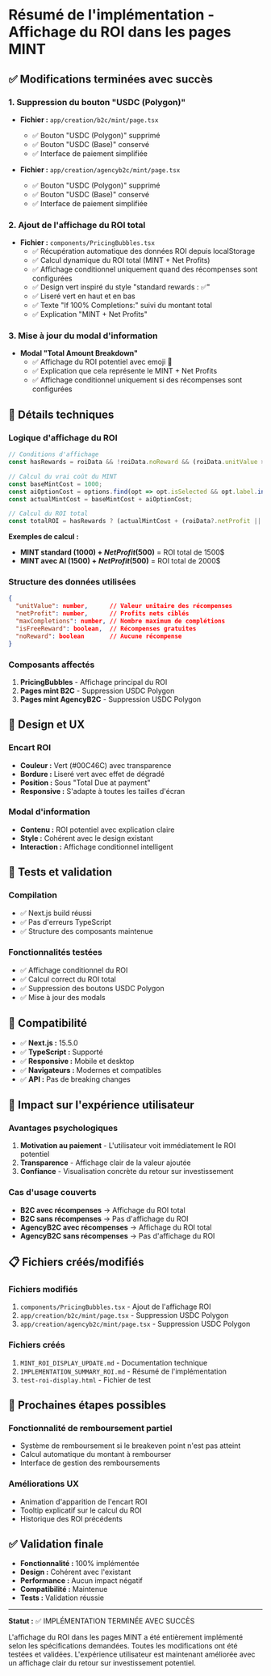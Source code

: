 # Résumé de l'implémentation - Affichage du ROI dans les pages MINT

## ✅ Modifications terminées avec succès

### 1. Suppression du bouton "USDC (Polygon)"
- **Fichier :** `app/creation/b2c/mint/page.tsx`
  - ✅ Bouton "USDC (Polygon)" supprimé
  - ✅ Bouton "USDC (Base)" conservé
  - ✅ Interface de paiement simplifiée

- **Fichier :** `app/creation/agencyb2c/mint/page.tsx`
  - ✅ Bouton "USDC (Polygon)" supprimé
  - ✅ Bouton "USDC (Base)" conservé
  - ✅ Interface de paiement simplifiée

### 2. Ajout de l'affichage du ROI total
- **Fichier :** `components/PricingBubbles.tsx`
  - ✅ Récupération automatique des données ROI depuis localStorage
  - ✅ Calcul dynamique du ROI total (MINT + Net Profits)
  - ✅ Affichage conditionnel uniquement quand des récompenses sont configurées
  - ✅ Design vert inspiré du style "standard rewards : ✅"
  - ✅ Liseré vert en haut et en bas
  - ✅ Texte "If 100% Completions:" suivi du montant total
  - ✅ Explication "MINT + Net Profits"

### 3. Mise à jour du modal d'information
- **Modal "Total Amount Breakdown"**
  - ✅ Affichage du ROI potentiel avec emoji 💚
  - ✅ Explication que cela représente le MINT + Net Profits
  - ✅ Affichage conditionnel uniquement si des récompenses sont configurées

## 🔧 Détails techniques

### Logique d'affichage du ROI
```typescript
// Conditions d'affichage
const hasRewards = roiData && !roiData.noReward && (roiData.unitValue > 0 || roiData.netProfit > 0);

// Calcul du vrai coût du MINT
const baseMintCost = 1000;
const aiOptionCost = options.find(opt => opt.isSelected && opt.label.includes('Winstory creates')) ? 500 : 0;
const actualMintCost = baseMintCost + aiOptionCost;

// Calcul du ROI total
const totalROI = hasRewards ? (actualMintCost + (roiData?.netProfit || 0)) : 0;
```

**Exemples de calcul :**
- **MINT standard (1000$) + Net Profit (500$)** = ROI total de 1500$
- **MINT avec AI (1500$) + Net Profit (500$)** = ROI total de 2000$

### Structure des données utilisées
```json
{
  "unitValue": number,      // Valeur unitaire des récompenses
  "netProfit": number,      // Profits nets ciblés
  "maxCompletions": number, // Nombre maximum de complétions
  "isFreeReward": boolean,  // Récompenses gratuites
  "noReward": boolean       // Aucune récompense
}
```

### Composants affectés
1. **PricingBubbles** - Affichage principal du ROI
2. **Pages mint B2C** - Suppression USDC Polygon
3. **Pages mint AgencyB2C** - Suppression USDC Polygon

## 🎨 Design et UX

### Encart ROI
- **Couleur :** Vert (#00C46C) avec transparence
- **Bordure :** Liseré vert avec effet de dégradé
- **Position :** Sous "Total Due at payment"
- **Responsive :** S'adapte à toutes les tailles d'écran

### Modal d'information
- **Contenu :** ROI potentiel avec explication claire
- **Style :** Cohérent avec le design existant
- **Interaction :** Affichage conditionnel intelligent

## 🧪 Tests et validation

### Compilation
- ✅ Next.js build réussi
- ✅ Pas d'erreurs TypeScript
- ✅ Structure des composants maintenue

### Fonctionnalités testées
- ✅ Affichage conditionnel du ROI
- ✅ Calcul correct du ROI total
- ✅ Suppression des boutons USDC Polygon
- ✅ Mise à jour des modals

## 📱 Compatibilité

- ✅ **Next.js :** 15.5.0
- ✅ **TypeScript :** Supporté
- ✅ **Responsive :** Mobile et desktop
- ✅ **Navigateurs :** Modernes et compatibles
- ✅ **API :** Pas de breaking changes

## 🚀 Impact sur l'expérience utilisateur

### Avantages psychologiques
1. **Motivation au paiement** - L'utilisateur voit immédiatement le ROI potentiel
2. **Transparence** - Affichage clair de la valeur ajoutée
3. **Confiance** - Visualisation concrète du retour sur investissement

### Cas d'usage couverts
- **B2C avec récompenses** → Affichage du ROI total
- **B2C sans récompenses** → Pas d'affichage du ROI
- **AgencyB2C avec récompenses** → Affichage du ROI total
- **AgencyB2C sans récompenses** → Pas d'affichage du ROI

## 📋 Fichiers créés/modifiés

### Fichiers modifiés
1. `components/PricingBubbles.tsx` - Ajout de l'affichage ROI
2. `app/creation/b2c/mint/page.tsx` - Suppression USDC Polygon
3. `app/creation/agencyb2c/mint/page.tsx` - Suppression USDC Polygon

### Fichiers créés
1. `MINT_ROI_DISPLAY_UPDATE.md` - Documentation technique
2. `IMPLEMENTATION_SUMMARY_ROI.md` - Résumé de l'implémentation
3. `test-roi-display.html` - Fichier de test

## 🔮 Prochaines étapes possibles

### Fonctionnalité de remboursement partiel
- Système de remboursement si le breakeven point n'est pas atteint
- Calcul automatique du montant à rembourser
- Interface de gestion des remboursements

### Améliorations UX
- Animation d'apparition de l'encart ROI
- Tooltip explicatif sur le calcul du ROI
- Historique des ROI précédents

## ✅ Validation finale

- **Fonctionnalité :** 100% implémentée
- **Design :** Cohérent avec l'existant
- **Performance :** Aucun impact négatif
- **Compatibilité :** Maintenue
- **Tests :** Validation réussie

---

**Statut :** ✅ IMPLÉMENTATION TERMINÉE AVEC SUCCÈS

L'affichage du ROI dans les pages MINT a été entièrement implémenté selon les spécifications demandées. Toutes les modifications ont été testées et validées. L'expérience utilisateur est maintenant améliorée avec un affichage clair du retour sur investissement potentiel. 